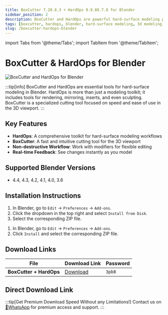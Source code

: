 ```yaml
---
title: BoxCutter 7.20.8.3 + HardOps 0.9.88.7.8 for Blender
sidebar_position: 2
description: BoxCutter and HardOps are powerful hard-surface modeling plugins for Blender. This guide provides download links and installation instructions.
tags: [boxcutter, hardops, blender, hard-surface modeling, 3d modeling, blender plugin]
slug: /boxcutter-hardops-blender
---
```


import Tabs from '@theme/Tabs';
import TabItem from '@theme/TabItem';

# BoxCutter & HardOps for Blender

![BoxCutter and HardOps for Blender](https://www.gfxcamp.com/wp-content/uploads/2023/08/Hard-Ops-Boxcutter-Ultimate-Bundle.jpg)

:::tip[info]
BoxCutter and HardOps are essential tools for hard-surface modeling in Blender. HardOps is more than just a modeling toolkit; it includes tools for rendering, mirroring, inserts, and even sculpting. BoxCutter is a specialized cutting tool focused on speed and ease of use in the 3D viewport.
:::

## Key Features

- **HardOps**: A comprehensive toolkit for hard-surface modeling workflows
- **BoxCutter**: A fast and intuitive cutting tool for the 3D viewport
- **Non-destructive Workflow**: Work with modifiers for flexible editing
- **Real-time Feedback**: See changes instantly as you model

## Supported Blender Versions

- 4.4, 4.3, 4.2, 4.1, 4.0, 3.6

## Installation Instructions

<Tabs>
  <TabItem value="blender-4.1+" label="Blender 4.1 and Later">
    <ol>
      <li>In Blender, go to <code>Edit</code> → <code>Preferences</code> → <code>Add-ons</code>.</li>
      <li>Click the dropdown in the top right and select <code>Install from Disk</code>.</li>
      <li>Select the corresponding ZIP file.</li>
    </ol>
  </TabItem>
  <TabItem value="blender-4.0-" label="Blender 4.0 and Earlier" default>
    <ol>
      <li>In Blender, go to <code>Edit</code> → <code>Preferences</code> → <code>Add-ons</code>.</li>
      <li>Click <code>Install</code> and select the corresponding ZIP file.</li>
    </ol>
  </TabItem>
</Tabs>

## Download Links

| File | Download Link | Password |
|---|---|---|
| **BoxCutter + HardOps** | [Download](https://pan.baidu.com/s/1hy7NfmhoBhPzOa0TKeTE6Q?pwd=3pb8) | `3pb8` |

## Direct Download Link
:::tip[Get Premium Download Speed Without any Limitations!]
Contact us on [💬WhatsApp](https://wa.me/+8613237610083) for premium  access and support.
:::